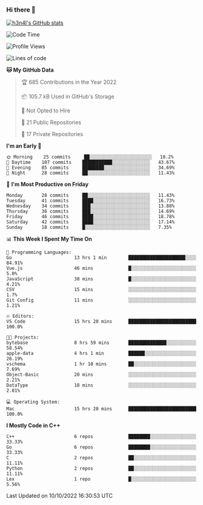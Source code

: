 ### Hi there 👋

[![h3n4l's GitHub stats](https://github-readme-stats.vercel.app/api?username=h3n4l&count_private=true&show_icons=true&theme=radical)](https://github.com/h3n4l/github-readme-stats)

<!--START_SECTION:waka-->
![Code Time](http://img.shields.io/badge/Code%20Time-731%20hrs%2056%20mins-blue)

![Profile Views](http://img.shields.io/badge/Profile%20Views-3-blue)

![Lines of code](https://img.shields.io/badge/From%20Hello%20World%20I%27ve%20Written-44%20Thousand%20lines%20of%20code-blue)

**🐱 My GitHub Data** 

> 🏆 685 Contributions in the Year 2022
 > 
> 📦 105.7 kB Used in GitHub's Storage 
 > 
> 🚫 Not Opted to Hire
 > 
> 📜 21 Public Repositories 
 > 
> 🔑 17 Private Repositories  
 > 
**I'm an Early 🐤** 

```text
🌞 Morning    25 commits     ██░░░░░░░░░░░░░░░░░░░░░░░   10.2% 
🌆 Daytime    107 commits    ███████████░░░░░░░░░░░░░░   43.67% 
🌃 Evening    85 commits     ████████░░░░░░░░░░░░░░░░░   34.69% 
🌙 Night      28 commits     ██░░░░░░░░░░░░░░░░░░░░░░░   11.43%

```
📅 **I'm Most Productive on Friday** 

```text
Monday       28 commits     ██░░░░░░░░░░░░░░░░░░░░░░░   11.43% 
Tuesday      41 commits     ████░░░░░░░░░░░░░░░░░░░░░   16.73% 
Wednesday    34 commits     ███░░░░░░░░░░░░░░░░░░░░░░   13.88% 
Thursday     36 commits     ███░░░░░░░░░░░░░░░░░░░░░░   14.69% 
Friday       46 commits     ████░░░░░░░░░░░░░░░░░░░░░   18.78% 
Saturday     42 commits     ████░░░░░░░░░░░░░░░░░░░░░   17.14% 
Sunday       18 commits     █░░░░░░░░░░░░░░░░░░░░░░░░   7.35%

```


📊 **This Week I Spent My Time On** 

```text
💬 Programming Languages: 
Go                       13 hrs 1 min        █████████████████████░░░░   84.91% 
Vue.js                   46 mins             █░░░░░░░░░░░░░░░░░░░░░░░░   5.0% 
JavaScript               38 mins             █░░░░░░░░░░░░░░░░░░░░░░░░   4.21% 
CSV                      15 mins             ░░░░░░░░░░░░░░░░░░░░░░░░░   1.7% 
Git Config               11 mins             ░░░░░░░░░░░░░░░░░░░░░░░░░   1.21%

🔥 Editors: 
VS Code                  15 hrs 20 mins      █████████████████████████   100.0%

🐱‍💻 Projects: 
bytebase                 8 hrs 59 mins       ██████████████░░░░░░░░░░░   58.54% 
apple-data               4 hrs 1 min         ██████░░░░░░░░░░░░░░░░░░░   26.19% 
vschema                  1 hr 10 mins        ██░░░░░░░░░░░░░░░░░░░░░░░   7.69% 
Object-Basic             20 mins             ░░░░░░░░░░░░░░░░░░░░░░░░░   2.21% 
DataType                 18 mins             ░░░░░░░░░░░░░░░░░░░░░░░░░   2.01%

💻 Operating System: 
Mac                      15 hrs 20 mins      █████████████████████████   100.0%

```

**I Mostly Code in C++** 

```text
C++                      6 repos             ████████░░░░░░░░░░░░░░░░░   33.33% 
Go                       6 repos             ████████░░░░░░░░░░░░░░░░░   33.33% 
C                        2 repos             ██░░░░░░░░░░░░░░░░░░░░░░░   11.11% 
Python                   2 repos             ██░░░░░░░░░░░░░░░░░░░░░░░   11.11% 
Lex                      1 repo              █░░░░░░░░░░░░░░░░░░░░░░░░   5.56%

```



 Last Updated on 10/10/2022 16:30:53 UTC
<!--END_SECTION:waka-->

